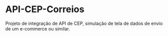 # API-CEP-Correios
Projeto de integração de API de CEP, simulação de tela de dados de envio de um e-commerce ou similar. 
